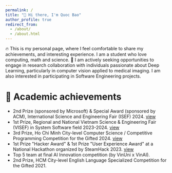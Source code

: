 ```yaml
---
permalink: /
title: "👋 Hi there, I'm Quoc Bao"
author_profile: true
redirect_from: 
  - /about/
  - /about.html
---
```


🔥 This is my personal page, where I feel comfortable to share my achievements, and interesting experience. I am a student who love computing, math and science.
🌱 I am actively seeking opportunities to engage in research collaboration with individuals passionate about Deep Learning, particularly in computer vision applied to medical imaging. I am also interested in participating in Software Engineering projects.

🌟 Academic achievements
=====
- 2nd Prize (sponsored by Microsoft) & Special Award (sponsored by ACM), International Science and Engineering Fair (ISEF) 2024. [view](/talks/isef)
- 1st Prize, Regional and National Vietnam Science & Engineering Fair (VISEF) in System Software field 2023-2024. [view](/talks/isef)
- 3rd Prize, Ho Chi Minh City-level Computer Science / Competitive Programming Competition for the Gifted 2024. [view](/talks/informatics)
- 1st Prize "Hacker Award" & 1st Prize "User Experience Award" at a National Hackathon organized by SteamHack 2023. [view](/talks/hackathon)
- Top 5 team at final AI Innovation competition (by VinUni x VinAI).
- 2nd Prize, HCM City-level English Language Specialized Competition for the Gifted 2021.